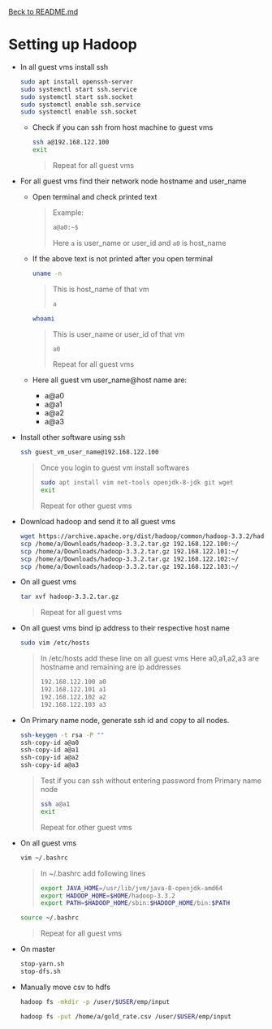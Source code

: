 [Beck to README.md](./README.md)

# Setting up Hadoop

- In all guest vms install ssh
    ```bash
    sudo apt install openssh-server
    sudo systemctl start ssh.service
    sudo systemctl start ssh.socket
    sudo systemctl enable ssh.service
    sudo systemctl enable ssh.socket
    ```
    - Check if you can ssh from host machine to guest vms
        ```bash
        ssh a@192.168.122.100
        exit
        ```
        >Repeat for all guest vms

- For all guest vms find their network node hostname and user_name
    - Open terminal and check printed text
        >Example:
        >```bash
        >a@a0:~$
        >```
        >Here `a` is user_name or user_id and `a0` is host_name

    - If the above text is not printed after you open terminal
        ```bash
        uname -n
        ```
        >This is host_name of that vm
        >```bash
        >a
        >```
        ```bash
        whoami
        ```
        >This is user_name or user_id of that vm
        >```bash
        >a0
        >```
        >Repeat for all guest vms
    - Here all guest vm user_name@host name are:
        - a@a0
        - a@a1
        - a@a2
        - a@a3

- Install other software using ssh
    ```bash
    ssh guest_vm_user_name@192.168.122.100
    ```
    >Once you login to guest vm install softwares
    >```bash
    >sudo apt install vim net-tools openjdk-8-jdk git wget
    >exit
    >```
    >Repeat for other guest vms

- Download hadoop and send it to all guest vms
    ```bash
    wget https://archive.apache.org/dist/hadoop/common/hadoop-3.3.2/hadoop-3.3.2.tar.gz
    scp /home/a/Downloads/hadoop-3.3.2.tar.gz 192.168.122.100:~/
    scp /home/a/Downloads/hadoop-3.3.2.tar.gz 192.168.122.101:~/
    scp /home/a/Downloads/hadoop-3.3.2.tar.gz 192.168.122.102:~/
    scp /home/a/Downloads/hadoop-3.3.2.tar.gz 192.168.122.103:~/
    ```
- On all guest vms
    ```bash
    tar xvf hadoop-3.3.2.tar.gz
    ```
    >Repeat for all guest vms

- On all guest vms bind ip address to their respective host name
    ```bash
    sudo vim /etc/hosts
    ```
    >In /etc/hosts add these line on all guest vms
    > Here a0,a1,a2,a3 are hostname and remaining are ip addresses
    >```bash
    > 192.168.122.100 a0
    > 192.168.122.101 a1
    > 192.168.122.102 a2
    > 192.168.122.103 a3
    >```

- On Primary name node, generate ssh id and copy to all nodes.
    ```bash
    ssh-keygen -t rsa -P ""
    ssh-copy-id a@a0
    ssh-copy-id a@a1
    ssh-copy-id a@a2
    ssh-copy-id a@a3
    ```
    >Test if you can ssh without entering password from Primary name node
    >```bash
    >ssh a@a1
    >exit
    >```
    >Repeat for other guest vms

- On all guest vms
    ```bash
    vim ~/.bashrc
    ```
    >In ~/.bashrc add following lines
    >```bash
    >export JAVA_HOME=/usr/lib/jvm/java-8-openjdk-amd64
    >export HADOOP_HOME=$HOME/hadoop-3.3.2
    >export PATH=$HADOOP_HOME/sbin:$HADOOP_HOME/bin:$PATH
    >```
    
    ```bash
    source ~/.bashrc
    ```
    >Repeat for all guest vms


- On master
    ```bash
    stop-yarn.sh
    stop-dfs.sh
    ```
- Manually move csv to hdfs
    ```bash
    hadoop fs -mkdir -p /user/$USER/emp/input

    hadoop fs -put /home/a/gold_rate.csv /user/$USER/emp/input
    ```